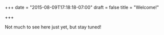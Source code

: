 +++
date = "2015-08-09T17:18:18-07:00"
draft = false
title = "Welcome!"

+++


Not much to see here just yet, but stay tuned!

